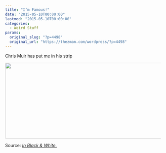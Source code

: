 ```yaml
---
title: "I’m Famous!"
date: "2015-05-10T00:00:00"
lastmod: "2015-05-10T00:00:00"
categories:
  - Weird Stuff
params:
  original_slug: "?p=4498"
  original_url: "https://thezman.com/wordpress/?p=4498"
---
```


Chris Muir has put me in his strip

<img
src="http://www.daybydaycartoon.com/wp-content/uploads/2015/05/0511151.jpg"
class="alignnone" decoding="async" width="575" height="245" />

Source: *[In Black &
White.](http://www.daybydaycartoon.com/comic/in-black-white/)*
